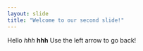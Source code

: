 ```yaml
---
layout: slide
title: "Welcome to our second slide!"
---
```

Hello *hhh* **hhh**
Use the left arrow to go back!
